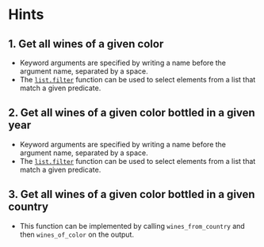 # Hints

## 1. Get all wines of a given color

- Keyword arguments are specified by writing a name before the argument name, separated by a space.
- The [`list.filter`][list-filter] function can be used to select elements from a list that match a given predicate.

## 2. Get all wines of a given color bottled in a given year

- Keyword arguments are specified by writing a name before the argument name, separated by a space.
- The [`list.filter`][list-filter] function can be used to select elements from a list that match a given predicate.

## 3. Get all wines of a given color bottled in a given country

- This function can be implemented by calling `wines_from_country` and then `wines_of_color` on the output.

[list-filter]: https://hexdocs.pm/gleam_stdlib/gleam/list.html#filter
